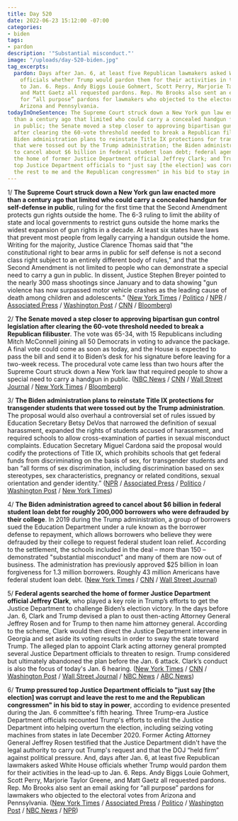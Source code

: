 ```yaml
---
title: Day 520
date: 2022-06-23 15:12:00 -07:00
categories:
- biden
tags:
- pardon
description: '"Substantial misconduct."'
image: "/uploads/day-520-biden.jpg"
tag_excerpts:
  pardon: Days after Jan. 6, at least five Republican lawmakers asked White House
    officials whether Trump would pardon them for their activities in the lead-up
    to Jan. 6. Reps. Andy Biggs Louie Gohmert, Scott Perry, Marjorie Taylor Greene,
    and Matt Gaetz all requested pardons. Rep. Mo Brooks also sent an email asking
    for “all purpose” pardons for lawmakers who objected to the electoral votes from
    Arizona and Pennsylvania.
todayInOneSentence: The Supreme Court struck down a New York gun law enacted more
  than a century ago that limited who could carry a concealed handgun for self-defense
  in public; the Senate moved a step closer to approving bipartisan gun control legislation
  after clearing the 60-vote threshold needed to break a Republican filibuster; the
  Biden administration plans to reinstate Title IX protections for transgender students
  that were tossed out by the Trump administration; the Biden administration agreed
  to cancel about $6 billion in federal student loan debt; federal agents searched
  the home of former Justice Department official Jeffrey Clark; and Trump pressured
  top Justice Department officials to "just say [the election] was corrupt and leave
  the rest to me and the Republican congressmen" in his bid to stay in power.
---
```


1/ **The Supreme Court struck down a New York gun law enacted more than a century ago that limited who could carry a concealed handgun for self-defense in public**, ruling for the first time that the Second Amendment protects gun rights outside the home. The 6-3 ruling to limit the ability of state and local governments to restrict guns outside the home marks the widest expansion of gun rights in a decade. At least six states have laws that prevent most people from legally carrying a handgun outside the home. Writing for the majority, Justice Clarence Thomas said that "the constitutional right to bear arms in public for self defense is not a second class right subject to an entirely different body of rules," and that the Second Amendment is not limited to people who can demonstrate a special need to carry a gun in public. In dissent, Justice Stephen Breyer pointed to the nearly 300 mass shootings since January and to data showing "gun violence has now surpassed motor vehicle crashes as the leading cause of death among children and adolescents." ([New York Times](https://www.nytimes.com/live/2022/06/23/us/gun-control-senate-supreme-court/supreme-court-ny-open-carry-gun-law?smid=url-share) / [Politico](https://www.politico.com/news/2022/06/23/supreme-court-strikes-down-new-york-gun-law-along-ideological-lines-00041691) / [NPR](https://www.npr.org/2022/06/23/1102995474/supreme-court-opinion-guns) / [Associated Press](https://apnews.com/article/supreme-court-guns-decision-58d01ef8bd48e816d5f8761ffa84e3e8) / [Washington Post](https://www.washingtonpost.com/politics/2022/06/23/supreme-court-gun-control/) / [CNN](https://www.cnn.com/2022/06/23/politics/supreme-court-guns-second-amendment-new-york-bruen/index.html) / [Bloomberg](https://www.bloomberg.com/news/articles/2022-06-23/supreme-court-voids-n-y-gun-limits-establishes-right-to-carry?srnd=premium-canada&sref=MIBMEEoj))

2/ **The Senate moved a step closer to approving bipartisan gun control legislation after clearing the 60-vote threshold needed to break a Republican filibuster**. The vote was 65-34, with 15 Republicans including Mitch McConnell joining all 50 Democrats in voting to advance the package. A final vote could come as soon as today, and the House is expected to pass the bill and send it to Biden’s desk for his signature before leaving for a two-week recess. The procedural vote came less than two hours after the Supreme Court struck down a New York law that required people to show a special need to carry a handgun in public. ([NBC News](https://www.nbcnews.com/politics/congress/senate-gun-deal-vote-rcna34981) / [CNN](https://www.cnn.com/2022/06/23/politics/senate-bipartisan-gun-bill/index.html) / [Wall Street Journal](https://www.wsj.com/articles/bipartisan-gun-bill-set-to-advance-past-senate-filibuster-hurdle-11655996527) / [New York Times](https://www.nytimes.com/2022/06/23/us/politics/senate-gun-control-bill.html) / [Bloomberg](https://www.bloomberg.com/news/articles/2022-06-23/bipartisan-senate-gun-bill-clears-major-hurdle-nears-passage?srnd=premium-canada&sref=MIBMEEoj))

3/ **The Biden administration plans to reinstate Title IX protections for transgender students that were tossed out by the Trump administration**. The proposal would also overhaul a controversial set of rules issued by Education Secretary Betsy DeVos that narrowed the definition of sexual harassment, expanded the rights of students accused of harassment, and required schools to allow cross-examination of parties in sexual misconduct complaints. Education Secretary Miguel Cardona said the proposal would codify the protections of Title IX, which prohibits schools that get federal funds from discriminating on the basis of sex, for transgender students and ban “all forms of sex discrimination, including discrimination based on sex stereotypes, sex characteristics, pregnancy or related conditions, sexual orientation and gender identity.” ([NPR](https://www.npr.org/2022/06/23/1107045291/title-ix-9-biden-expand-victim-protections-discrimination) / [Associated Press](https://apnews.com/article/campus-sexual-assault-rules-overhaul-title-IX-anniversary-518710ef2b76663c240dc0272903fe93) / [Politico](https://www.politico.com/news/2022/06/23/education-title-ix-rule-transgender-students-00041674) / [Washington Post](https://www.washingtonpost.com/education/2022/06/23/title-ix-biden-trans-sexual-assault-college/) / [New York Times](https://www.nytimes.com/2022/06/23/us/politics/biden-transgender-students-discrimination.html))

4/ **The Biden administration agreed to cancel about $6 billion in federal student loan debt for roughly 200,000 borrowers who were defrauded by their college**. In 2019 during the Trump administration, a group of borrowers sued the Education Department under a rule known as the borrower defense to repayment, which allows borrowers who believe they were defrauded by their college to request federal student loan relief. According to the settlement, the schools included in the deal – more than 150 – demonstrated "substantial misconduct" and many of them are now out of business. The administration has previously approved $25 billion in loan forgiveness for 1.3 million borrowers. Roughly 43 million Americans have federal student loan debt. ([New York Times](https://www.nytimes.com/2022/06/23/business/student-loan-debt-fraud-settlement.html) / [CNN](https://www.cnn.com/2022/06/23/politics/biden-student-loan-debt-cancellation-borrower-defense/index.html) / [Wall Street Journal](https://www.wsj.com/articles/biden-administration-settles-student-loan-fraud-claims-for-more-than-200-000-borrowers-11655994455?mod=lead_feature_below_a_pos1))

5/ **Federal agents searched the home of former Justice Department official Jeffrey Clark**, who played a key role in Trump’s efforts to get the Justice Department to challenge Biden’s election victory. In the days before Jan. 6, Clark and Trump devised a plan to oust then-acting Attorney General Jeffrey Rosen and for Trump to then name him attorney general. According to the scheme, Clark would then direct the Justice Department intervene in Georgia and set aside its voting results in order to sway the state toward Trump. The alleged plan to appoint Clark acting attorney general prompted several Justice Department officials to threaten to resign. Trump considered but ultimately abandoned the plan before the Jan. 6 attack. Clark’s conduct is also the focus of today's Jan. 6 hearing. ([New York Times](https://www.nytimes.com/2022/06/23/us/politics/jeffrey-clark-trump-justice-dept.html) / [CNN](https://www.cnn.com/2022/06/23/politics/jeffrey-clark/index.html) / [Washington Post](https://www.washingtonpost.com/national-security/2022/06/23/jeffrey-clark-house-search/) / [Wall Street Journal](https://www.wsj.com/articles/jan-6-hearing-former-justice-officials-to-recount-their-rejection-of-trumps-election-claims-11655974800?mod=hp_lead_pos6) / [NBC News](https://www.nbcnews.com/politics/justice-department/federal-law-enforcement-visit-home-former-doj-official-center-jan-6-he-rcna35040) / [ABC News](https://abcnews.go.com/US/feds-search-home-doj-official-tied-trumps-efforts/story?id=85589624))

6/ **Trump pressured top Justice Department officials to "just say \[the election\] was corrupt and leave the rest to me and the Republican congressmen" in his bid to stay in power**, according to evidence presented during the Jan. 6 committee's fifth hearing.  Three Trump-era Justice Department officials recounted Trump's efforts to enlist the Justice Department into helping overturn the election, including seizing voting machines from states in late December 2020. Former Acting Attorney General Jeffrey Rosen testified that the Justice Department didn't have the legal authority to carry out Trump's request and that the DOJ “held firm” against political pressure. And, days after Jan. 6, at least five Republican lawmakers asked White House officials whether Trump would pardon them for their activities in the lead-up to Jan. 6. Reps. Andy Biggs  Louie Gohmert, Scott Perry, Marjorie Taylor Greene, and Matt Gaetz all requested pardons. Rep. Mo Brooks also sent an email asking for “all purpose” pardons for lawmakers who objected to the electoral votes from Arizona and Pennsylvania. ([New York Times](https://www.nytimes.com/live/2022/06/23/us/jan-6-hearing-today-trump) / [Associated Press](https://apnews.com/article/capitol-siege-elections-donald-trump-campaigns-presidential-4e7e68e2ff57aadd96d09c873a43a317) / [Politico](https://www.politico.com/news/2022/06/23/jan-6-panel-to-hone-in-on-trumps-efforts-to-meddle-at-doj-00041708) / [Washington Post](https://www.washingtonpost.com/national-security/2022/06/23/jan6-committee-hearings-live-updates-day-5/) / [NBC News](https://www.nbcnews.com/politics/congress/january-6-hearing-trump-pressured-justice-undermine-election-rcna34804) / [NPR](https://www.npr.org/live-updates/jan-6-committee-hearing-trump-justice-department))